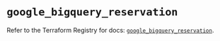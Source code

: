 # `google_bigquery_reservation`

Refer to the Terraform Registry for docs: [`google_bigquery_reservation`](https://registry.terraform.io/providers/hashicorp/google-beta/5.21.0/docs/resources/google_bigquery_reservation).
